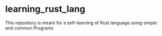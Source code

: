 # learning_rust_lang
This repository is meant for a self-learning of Rust language using simple and common Programs
